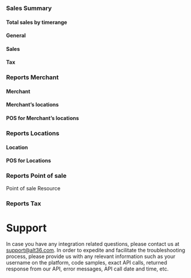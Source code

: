 


### Sales Summary
#### Total sales by timerange


#### General
#### Sales
#### Tax


### Reports Merchant
#### Merchant
#### Merchant’s locations
#### POS for Merchant’s locations
### Reports Locations
#### Location
#### POS for Locations
### Reports Point of sale
Point of sale Resource

### Reports Tax


# Support
In case you have any integration related questions, please contact us at [support@alt36.com](mailto:support@alt36.com). In order to expedite and facilitate the troubleshooting process, please provide us with any relevant information such as your username on the platform, code samples, exact API calls, returned response from our API, error messages, API call date and time, etc.
